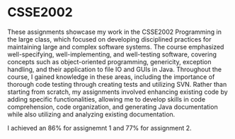 # CSSE2002

These assignments showcase my work in the CSSE2002 Programming in the large class, which focused on developing disciplined practices for maintaining large and complex software systems. The course emphasized well-specifying, well-implementing, and well-testing software, covering concepts such as object-oriented programming, genericity, exception handling, and their application to file IO and GUIs in Java. Throughout the course, I gained knowledge in these areas, including the importance of thorough code testing through creating tests and utilizing SVN. Rather than starting from scratch, my assignments involved enhancing existing code by adding specific functionalities, allowing me to develop skills in code comprehension, code organization, and generating Java documentation while also utilizing and analyzing existing documentation.

I achieved an 86% for assignemnt 1 and 77% for assignment 2.
